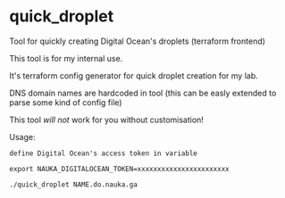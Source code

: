 # quick_droplet
Tool for quickly creating Digital Ocean's droplets (terraform frontend)


This tool is for my internal use.

It's terraform config generator for quick droplet creation for my lab.

DNS domain names are hardcoded in tool (this can be easly extended to parse some kind of config file)

This tool *will not* work for you without customisation!

Usage:
```
define Digital Ocean's access token in variable

export NAUKA_DIGITALOCEAN_TOKEN=xxxxxxxxxxxxxxxxxxxxxxx

./quick_droplet NAME.do.nauka.ga 
```

